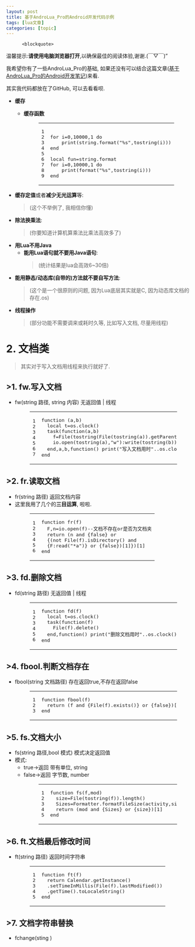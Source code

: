 ```yaml
---
layout: post
title: 基于AndroLua_Pro的Android开发代码示例 
tags: [lua文章]
categories: [topic]
---
```


          <blockquote>
<p>温馨提示:<strong>请使用电脑浏览器打开</strong>,以确保最佳的阅读体验,谢谢.(￣▽￣)”</p>
</blockquote>
<p>我希望你有了一些AndroLua_Pro的基础, 如果还没有可以结合这篇文章(<a href="https://alittlemc.github.io/2019/05/28/AndroLua_Pro_0/">基于AndroLua_Pro的Android开发笔记</a>)来看.</p>
<p>其实我代码都放在了GitHub, 可以去看看呗.</p>
<ul>
<li><p><strong>缓存</strong></p>
<ul>
<li><strong>缓存函数</strong><figure class="highlight lua"><table><tr><td class="gutter"><pre><span class="line">1</span><br><span class="line">2</span><br><span class="line">3</span><br><span class="line">4</span><br><span class="line">5</span><br><span class="line">6</span><br><span class="line">7</span><br><span class="line">8</span><br><span class="line">9</span><br></pre></td><td class="code"><pre><span class="line"></span><br><span class="line"><span class="keyword">for</span> i=<span class="number">0</span>,<span class="number">10000</span>,<span class="number">1</span> <span class="keyword">do</span></span><br><span class="line">    <span class="built_in">print</span>(<span class="built_in">string</span>.<span class="built_in">format</span>(<span class="string">"%s"</span>,<span class="built_in">tostring</span>(i)))</span><br><span class="line"><span class="keyword">end</span></span><br><span class="line"></span><br><span class="line"><span class="keyword">local</span> fun=<span class="built_in">string</span>.<span class="built_in">format</span></span><br><span class="line"><span class="keyword">for</span> i=<span class="number">0</span>,<span class="number">10000</span>,<span class="number">1</span> <span class="keyword">do</span></span><br><span class="line">    <span class="built_in">print</span>(<span class="built_in">format</span>(<span class="string">"%s"</span>,<span class="built_in">tostring</span>(i)))</span><br><span class="line"><span class="keyword">end</span></span><br></pre></td></tr></table></figure>
</li>
</ul>
</li>
<li><p><strong>缓存定值</strong>或者<strong>减少无光运算</strong>等:</p>
<blockquote>
<p>(这个不举例了, 我相信你懂)</p>
</blockquote>
</li>
<li><strong>除法换乘法</strong>:<blockquote>
<p>(你要知道计算机算乘法比乘法高效多了)</p>
</blockquote>
</li>
<li><strong>用Lua不用Java</strong><ul>
<li><strong>能用Lua语句就不要用Java语句</strong>:<blockquote>
<p>(统计结果是lua会高效6~30倍)</p>
</blockquote>
</li>
</ul>
</li>
<li><p><strong>能用静态/动态库(自带的)方法就不要自写方法</strong>:</p>
<blockquote>
<p>(这个是一个很原则的问题, 因为Lua底层其实就是C, 因为动态库文档的存在.os)</p>
</blockquote>
</li>
<li><p><strong>线程操作</strong></p>
<blockquote>
<p>(部分功能不需要调来或耗时久等, 比如写入文档, 尽量用线程)</p>
</blockquote>
</li>
</ul>
<h1 id="2-文档类"><a href="https://alittlemc.github.io/#2-%E6%96%87%E4%BB%B6%E7%B1%BB" class="headerlink" title="2. 文档类"></a>2. 文档类</h1><blockquote>
<p>其实对于写入文档用线程来执行就好了.</p>
</blockquote>
<h2 id="gt-1-fw-写入文档"><a href="https://alittlemc.github.io/#gt-1-fw-%E5%86%99%E5%85%A5%E6%96%87%E4%BB%B6" class="headerlink" title="&gt;1. fw.写入文档"></a>&gt;1. fw.写入文档</h2><ul>
<li>fw(string 路径, string 内容) 无返回值 | 线程<figure class="highlight lua"><table><tr><td class="gutter"><pre><span class="line">1</span><br><span class="line">2</span><br><span class="line">3</span><br><span class="line">4</span><br><span class="line">5</span><br><span class="line">6</span><br><span class="line">7</span><br></pre></td><td class="code"><pre><span class="line"><span class="function"><span class="keyword">function</span> <span class="params">(a,b)</span></span></span><br><span class="line">  <span class="keyword">local</span> t=<span class="built_in">os</span>.<span class="built_in">clock</span>()</span><br><span class="line">  task(<span class="function"><span class="keyword">function</span><span class="params">(a,b)</span></span></span><br><span class="line">    f=File(<span class="built_in">tostring</span>(File(<span class="built_in">tostring</span>(a)).getParentFile())).mkdirs()</span><br><span class="line">    <span class="built_in">io</span>.<span class="built_in">open</span>(<span class="built_in">tostring</span>(a),<span class="string">"w"</span>):<span class="built_in">write</span>(<span class="built_in">tostring</span>(b)):<span class="built_in">close</span>()</span><br><span class="line">  <span class="keyword">end</span>,a,b,<span class="function"><span class="keyword">function</span><span class="params">()</span></span> <span class="built_in">print</span>(<span class="string">"写入文档用时"</span>..<span class="built_in">os</span>.<span class="built_in">clock</span>()-t..<span class="string">"s"</span>)<span class="keyword">end</span>)</span><br><span class="line"><span class="keyword">end</span></span><br></pre></td></tr></table></figure>
</li>
</ul>
<h2 id="gt-2-fr-读取文档"><a href="https://alittlemc.github.io/#gt-2-fr-%E8%AF%BB%E5%8F%96%E6%96%87%E4%BB%B6" class="headerlink" title="&gt;2. fr.读取文档"></a>&gt;2. fr.读取文档</h2><ul>
<li>fr(string 路径) 返回文档内容</li>
<li>这里我用了几个的<strong>三目运算</strong>, 啦啦.<figure class="highlight lua"><table><tr><td class="gutter"><pre><span class="line">1</span><br><span class="line">2</span><br><span class="line">3</span><br><span class="line">4</span><br><span class="line">5</span><br><span class="line">6</span><br></pre></td><td class="code"><pre><span class="line"><span class="function"><span class="keyword">function</span> <span class="title">fr</span><span class="params">(f)</span></span></span><br><span class="line">  F,n=<span class="built_in">io</span>.<span class="built_in">open</span>(f)<span class="comment">--文档不存在or是否为文档夹</span></span><br><span class="line">  <span class="keyword">return</span> (n <span class="keyword">and</span> {<span class="literal">false</span>} <span class="keyword">or</span> </span><br><span class="line">  {(<span class="keyword">not</span> File(f).isDirectory() <span class="keyword">and</span> </span><br><span class="line">  {F:<span class="built_in">read</span>(<span class="string">"*a"</span>)} <span class="keyword">or</span> {<span class="literal">false</span>})[<span class="number">1</span>]})[<span class="number">1</span>]</span><br><span class="line"><span class="keyword">end</span></span><br></pre></td></tr></table></figure>
</li>
</ul>
<h2 id="gt-3-fd-删除文档"><a href="https://alittlemc.github.io/#gt-3-fd-%E5%88%A0%E9%99%A4%E6%96%87%E4%BB%B6" class="headerlink" title="&gt;3. fd.删除文档"></a>&gt;3. fd.删除文档</h2><ul>
<li>fd(string 路径) 无返回值 | 线程<figure class="highlight lua"><table><tr><td class="gutter"><pre><span class="line">1</span><br><span class="line">2</span><br><span class="line">3</span><br><span class="line">4</span><br><span class="line">5</span><br><span class="line">6</span><br></pre></td><td class="code"><pre><span class="line"><span class="function"><span class="keyword">function</span> <span class="title">fd</span><span class="params">(f)</span></span></span><br><span class="line">  <span class="keyword">local</span> t=<span class="built_in">os</span>.<span class="built_in">clock</span>()</span><br><span class="line">  task(<span class="function"><span class="keyword">function</span><span class="params">(f)</span></span></span><br><span class="line">    File(f).delete()</span><br><span class="line">  <span class="keyword">end</span>,<span class="function"><span class="keyword">function</span><span class="params">()</span></span> <span class="built_in">print</span>(<span class="string">"删除文档用时"</span>..<span class="built_in">os</span>.<span class="built_in">clock</span>()-t..<span class="string">"s"</span>)<span class="keyword">end</span>)</span><br><span class="line"><span class="keyword">end</span></span><br></pre></td></tr></table></figure>
</li>
</ul>
<h2 id="gt-4-fbool-判断文档存在"><a href="https://alittlemc.github.io/#gt-4-fbool-%E5%88%A4%E6%96%AD%E6%96%87%E4%BB%B6%E5%AD%98%E5%9C%A8" class="headerlink" title="&gt;4. fbool.判断文档存在"></a>&gt;4. fbool.判断文档存在</h2><ul>
<li>fbool(string 文档路径) 存在返回true,不存在返回false<figure class="highlight lua"><table><tr><td class="gutter"><pre><span class="line">1</span><br><span class="line">2</span><br><span class="line">3</span><br></pre></td><td class="code"><pre><span class="line"><span class="function"><span class="keyword">function</span> <span class="title">fbool</span><span class="params">(f)</span></span></span><br><span class="line">  <span class="keyword">return</span> (f <span class="keyword">and</span> {File(f).exists()} <span class="keyword">or</span> {<span class="literal">false</span>})[<span class="number">1</span>]</span><br><span class="line"><span class="keyword">end</span></span><br></pre></td></tr></table></figure>
</li>
</ul>
<h2 id="gt-5-fs-文档大小"><a href="https://alittlemc.github.io/#gt-5-fs-%E6%96%87%E4%BB%B6%E5%A4%A7%E5%B0%8F" class="headerlink" title="&gt;5. fs.文档大小"></a>&gt;5. fs.文档大小</h2><ul>
<li>fs(string 路径,bool 模式) 模式决定返回值</li>
<li>模式:<ul>
<li>true-&gt;返回 带有单位, string</li>
<li>false-&gt;返回 字节数, number<figure class="highlight lua"><table><tr><td class="gutter"><pre><span class="line">1</span><br><span class="line">2</span><br><span class="line">3</span><br><span class="line">4</span><br><span class="line">5</span><br></pre></td><td class="code"><pre><span class="line"><span class="function"><span class="keyword">function</span> <span class="title">fs</span><span class="params">(f,mod)</span></span></span><br><span class="line">  size=File(<span class="built_in">tostring</span>(f)).length()</span><br><span class="line">  Sizes=Formatter.formatFileSize(activity,size)</span><br><span class="line">  <span class="keyword">return</span> (<span class="built_in">mod</span> <span class="keyword">and</span> {Sizes} <span class="keyword">or</span> {size})[<span class="number">1</span>]</span><br><span class="line"><span class="keyword">end</span></span><br></pre></td></tr></table></figure>
</li>
</ul>
</li>
</ul>
<h2 id="gt-6-ft-文档最后修改时间"><a href="https://alittlemc.github.io/#gt-6-ft-%E6%96%87%E4%BB%B6%E6%9C%80%E5%90%8E%E4%BF%AE%E6%94%B9%E6%97%B6%E9%97%B4" class="headerlink" title="&gt;6. ft.文档最后修改时间"></a>&gt;6. ft.文档最后修改时间</h2><ul>
<li>ft(string 路径) 返回时间字符串<figure class="highlight lua"><table><tr><td class="gutter"><pre><span class="line">1</span><br><span class="line">2</span><br><span class="line">3</span><br><span class="line">4</span><br><span class="line">5</span><br></pre></td><td class="code"><pre><span class="line"><span class="function"><span class="keyword">function</span> <span class="title">ft</span><span class="params">(f)</span></span></span><br><span class="line">  <span class="keyword">return</span> Calendar.getInstance()</span><br><span class="line">  .setTimeInMillis(File(f).lastModified())</span><br><span class="line">  .getTime().toLocaleString()</span><br><span class="line"><span class="keyword">end</span></span><br></pre></td></tr></table></figure>
</li>
</ul>
<h2 id="gt-7-文档字符串替换"><a href="https://alittlemc.github.io/#gt-7-%E6%96%87%E4%BB%B6%E5%AD%97%E7%AC%A6%E4%B8%B2%E6%9B%BF%E6%8D%A2" class="headerlink" title="&gt;7. 文档字符串替换"></a>&gt;7. 文档字符串替换</h2><ul>
<li>fchange(sting )</li>
</ul>